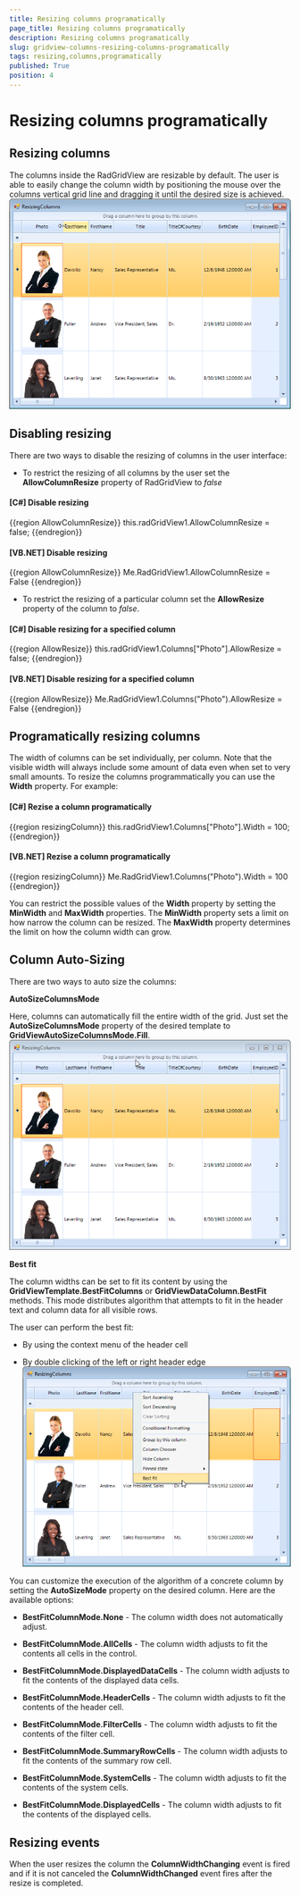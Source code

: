 ```yaml
---
title: Resizing columns programatically
page_title: Resizing columns programatically
description: Resizing columns programatically
slug: gridview-columns-resizing-columns-programatically
tags: resizing,columns,programatically
published: True
position: 4
---
```


# Resizing columns programatically



## Resizing columns

The columns inside the RadGridView are resizable by default. The user is able to easily change the column width by positioning the
          mouse over the columns vertical grid line and dragging it until the desired size is achieved.
        ![](images/gridview-columns-rezise-columns001.png)

## Disabling resizing

There are two ways to disable the resizing of columns in the user interface:

* To restrict the resizing of all columns by the user set the __AllowColumnResize__ property of RadGridView
              to *false*

#### __[C#] Disable resizing__

{{region AllowColumnResize}}
	            this.radGridView1.AllowColumnResize = false;
	{{endregion}}



#### __[VB.NET] Disable resizing__

{{region AllowColumnResize}}
	        Me.RadGridView1.AllowColumnResize = False
	{{endregion}}



* To restrict the resizing of a particular column set the __AllowResize__ property of the column
              to *false*.
            

#### __[C#] Disable resizing for a specified column__

{{region AllowResize}}
	            this.radGridView1.Columns["Photo"].AllowResize = false;
	{{endregion}}



#### __[VB.NET] Disable resizing for a specified column__

{{region AllowResize}}
	        Me.RadGridView1.Columns("Photo").AllowResize = False
	{{endregion}}



## Programatically resizing columns

The width of columns can be set individually, per column. Note that the visible width will always include some amount of data even when set
          to very small amounts. To resize the columns programmatically you can use the __Width__ property. For example:
        

#### __[C#] Rezise a column programatically__

{{region resizingColumn}}
	            this.radGridView1.Columns["Photo"].Width = 100;
	{{endregion}}



#### __[VB.NET] Rezise a column programatically__

{{region resizingColumn}}
	        Me.RadGridView1.Columns("Photo").Width = 100
	{{endregion}}



You can restrict the possible values of the __Width__ property by setting the __MinWidth__ and
          __MaxWidth__ properties. The __MinWidth__ property sets a limit on how narrow the column can be
          resized. The __MaxWidth__ property determines the limit on how the column width can grow.
        

## Column Auto-Sizing

There are two ways to auto size the columns:

__AutoSizeColumnsMode__

Here, columns can automatically fill the entire width of the grid. Just set the __AutoSizeColumnsMode__ property
          of the desired template to __GridViewAutoSizeColumnsMode.Fill__.
        ![](images/gridview-columns-rezise-columns002.png)

__Best fit__

The column widths can be set to fit its content by using the __GridViewTemplate.BestFitColumns__ or
          __GridViewDataColumn.BestFit__ methods. This mode distributes algorithm that attempts to fit in the header text and
          column data for all visible rows.
        

The user can perform the best fit:

* By using the context menu of the header cell
            

* By double clicking of the left or right header edge
            ![](images/gridview-columns-rezise-columns003.png)

You can customize the execution of the algorithm of a concrete column by setting the 
          __AutoSizeMode__ property on the desired column. Here are the available options:
        

* __BestFitColumnMode.None__ - The column width does not automatically adjust.
            

* __BestFitColumnMode.AllCells__ - The column width adjusts to fit the contents all cells in the control.
            

* __BestFitColumnMode.DisplayedDataCells__ - The column width adjusts to fit the contents of the displayed data cells.
            

* __BestFitColumnMode.HeaderCells__ - The column width adjusts to fit the contents of the header cell.
            

* __BestFitColumnMode.FilterCells__ - The column width adjusts to fit the contents of the filter cell.
            

* __BestFitColumnMode.SummaryRowCells__ - The column width adjusts to fit the contents of the summary row cell.
            

* __BestFitColumnMode.SystemCells__ - The column width adjusts to fit the contents of the system cells.
            

* __BestFitColumnMode.DisplayedCells__ - The column width adjusts to fit the contents of the displayed cells.
            

## Resizing events

When the user resizes the column the __ColumnWidthChanging__ event is fired and if it is not canceled
          the __ColumnWidthChanged__ event fires after the resize is completed.
        
